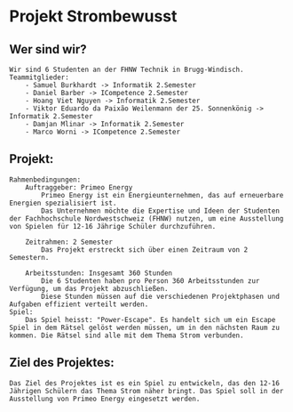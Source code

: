 # **Projekt Strombewusst**

## Wer sind wir? 

    Wir sind 6 Studenten an der FHNW Technik in Brugg-Windisch.
    Teammitglieder:
        - Samuel Burkhardt -> Informatik 2.Semester
        - Daniel Barber -> ICompetence 2.Semester
        - Hoang Viet Nguyen -> Informatik 2.Semester
        - Viktor Eduardo da Paixão Weilenmann der 25. Sonnenkönig -> Informatik 2.Semester
        - Damjan Mlinar -> Informatik 2.Semester
        - Marco Worni -> ICompetence 2.Semester

## Projekt:

    Rahmenbedingungen:
        Auftraggeber: Primeo Energy
            Primeo Energy ist ein Energieunternehmen, das auf erneuerbare Energien spezialisiert ist.
            Das Unternehmen möchte die Expertise und Ideen der Studenten der Fachhochschule Nordwestschweiz (FHNW) nutzen, um eine Ausstellung von Spielen für 12-16 Jährige Schüler durchzuführen.

        Zeitrahmen: 2 Semester
            Das Projekt erstreckt sich über einen Zeitraum von 2 Semestern.

        Arbeitsstunden: Insgesamt 360 Stunden
            Die 6 Studenten haben pro Person 360 Arbeitsstunden zur Verfügung, um das Projekt abzuschließen.
            Diese Stunden müssen auf die verschiedenen Projektphasen und Aufgaben effizient verteilt werden.
    Spiel:
        Das Spiel heisst: "Power-Escape". Es handelt sich um ein Escape Spiel in dem Rätsel gelöst werden müssen, um in den nächsten Raum zu kommen. Die Rätsel sind alle mit dem Thema Strom verbunden.

## Ziel des Projektes:

    Das Ziel des Projektes ist es ein Spiel zu entwickeln, das den 12-16 Jährigen Schülern das Thema Strom näher bringt. Das Spiel soll in der Ausstellung von Primeo Energy eingesetzt werden.
